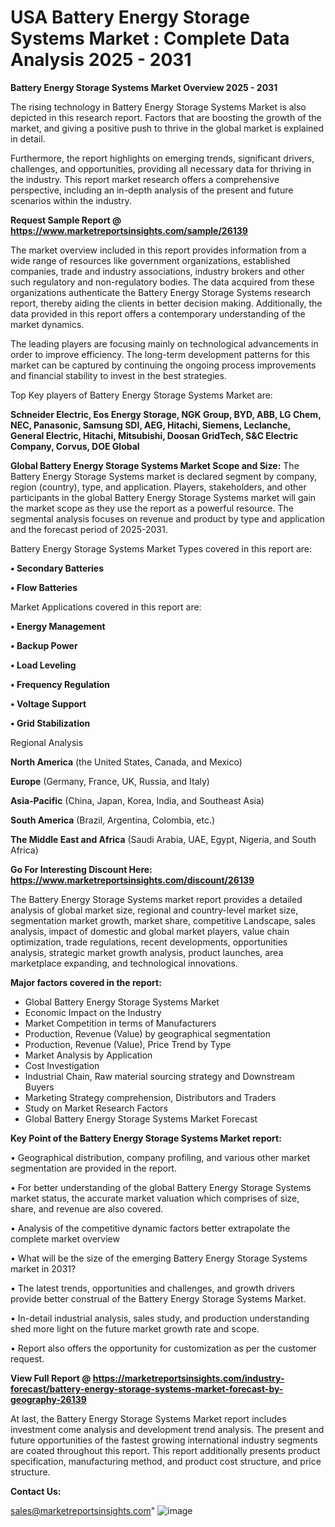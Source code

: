 # USA Battery Energy Storage Systems Market : Complete Data Analysis 2025 - 2031

<Strong> Battery Energy Storage Systems Market Overview 2025 - 2031</strong>

The rising technology in Battery Energy Storage Systems Market is also depicted in this research report. Factors that are boosting the growth of the market, and giving a positive push to thrive in the global market is explained in detail.

Furthermore, the report highlights on emerging trends, significant drivers, challenges, and opportunities, providing all necessary data for thriving in the industry. This report market research offers a comprehensive perspective, including an in-depth analysis of the present and future scenarios within the industry.

<strong>Request Sample Report @ <a href=https://www.marketreportsinsights.com/sample/26139>https://www.marketreportsinsights.com/sample/26139</a></strong>

The market overview included in this report provides information from a wide range of resources like government organizations, established companies, trade and industry associations, industry brokers and other such regulatory and non-regulatory bodies. The data acquired from these organizations authenticate the Battery Energy Storage Systems research report, thereby aiding the clients in better decision making. Additionally, the data provided in this report offers a contemporary understanding of the market dynamics.

The leading players are focusing mainly on technological advancements in order to improve efficiency. The long-term development patterns for this market can be captured by continuing the ongoing process improvements and financial stability to invest in the best strategies.

Top Key players of Battery Energy Storage Systems Market are:

<strong>Schneider Electric, Eos Energy Storage, NGK Group, BYD, ABB, LG Chem, NEC, Panasonic, Samsung SDI, AEG, Hitachi, Siemens, Leclanche, General Electric, Hitachi, Mitsubishi, Doosan GridTech, S&C Electric Company, Corvus, DOE Global</strong>

<strong><b>Global Battery Energy Storage Systems Market Scope and Size:</b></strong>
The Battery Energy Storage Systems market is declared segment by company, region (country), type, and application. Players, stakeholders, and other participants in the global Battery Energy Storage Systems market will gain the market scope as they use the report as a powerful resource. The segmental analysis focuses on revenue and product by type and application and the forecast period of 2025-2031.

Battery Energy Storage Systems Market Types covered in this report are:

<strong>• Secondary Batteries

• Flow Batteries</strong>

Market Applications covered in this report are:

<strong>• Energy Management

• Backup Power

• Load Leveling

• Frequency Regulation

• Voltage Support

• Grid Stabilization</strong> 

Regional Analysis

<strong>North America</strong> (the United States, Canada, and Mexico)

<strong>Europe</strong> (Germany, France, UK, Russia, and Italy)

<strong>Asia-Pacific</strong> (China, Japan, Korea, India, and Southeast Asia)

<strong>South America</strong> (Brazil, Argentina, Colombia, etc.)

<strong>The Middle East and Africa</strong> (Saudi Arabia, UAE, Egypt, Nigeria, and South Africa)

<strong>Go For Interesting Discount Here: <a href=https://www.marketreportsinsights.com/discount/26139>https://www.marketreportsinsights.com/discount/26139</a></strong>

The Battery Energy Storage Systems market report provides a detailed analysis of global market size, regional and country-level market size, segmentation market growth, market share, competitive Landscape, sales analysis, impact of domestic and global market players, value chain optimization, trade regulations, recent developments, opportunities analysis, strategic market growth analysis, product launches, area marketplace expanding, and technological innovations.

<strong><b>Major factors covered in the report:</b></strong>
<ul>
  <li>Global Battery Energy Storage Systems Market </li>
  <li>Economic Impact on the Industry</li>
  <li>Market Competition in terms of Manufacturers</li>
  <li>Production, Revenue (Value) by geographical segmentation</li>
  <li>Production, Revenue (Value), Price Trend by Type</li>
  <li>Market Analysis by Application</li>
  <li>Cost Investigation</li>
  <li>Industrial Chain, Raw material sourcing strategy and Downstream Buyers</li>
  <li>Marketing Strategy comprehension, Distributors and Traders</li>
  <li>Study on Market Research Factors</li>
  <li>Global Battery Energy Storage Systems Market Forecast</li>
</ul>

<strong><b>Key Point of the Battery Energy Storage Systems Market report:</b></strong>

• Geographical distribution, company profiling, and various other market segmentation are provided in the report.

• For better understanding of the global Battery Energy Storage Systems market status, the accurate market valuation which comprises of size, share, and revenue are also covered.

• Analysis of the competitive dynamic factors better extrapolate the complete market overview

• What will be the size of the emerging Battery Energy Storage Systems market in 2031?

• The latest trends, opportunities and challenges, and growth drivers provide better construal of the Battery Energy Storage Systems Market.

• In-detail industrial analysis, sales study, and production understanding shed more light on the future market growth rate and scope.

• Report also offers the opportunity for customization as per the customer request.

<strong><b>View Full Report @ <a href=https://marketreportsinsights.com/industry-forecast/battery-energy-storage-systems-market-forecast-by-geography-26139>https://marketreportsinsights.com/industry-forecast/battery-energy-storage-systems-market-forecast-by-geography-26139</a></b></strong>


At last, the Battery Energy Storage Systems Market report includes investment come analysis and development trend analysis. The present and future opportunities of the fastest growing international industry segments are coated throughout this report. This report additionally presents product specification, manufacturing method, and product cost structure, and price structure.

<strong>Contact Us:</strong>

sales@marketreportsinsights.com"
![image](https://github.com/user-attachments/assets/763b2857-f475-4b20-ba21-9949c37450af)
